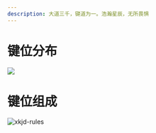 ```yaml
---
description: 大道三千，键道为一。浩瀚星辰，无所畏惧
---
```


# 键位分布

![](D:\GithubProject\xkjd6-rime\image\xkjd-qwerty.png)

# 键位组成

![xkjd-rules](D:\GithubProject\xkjd6-rime\image\xkjd-rules.png)
